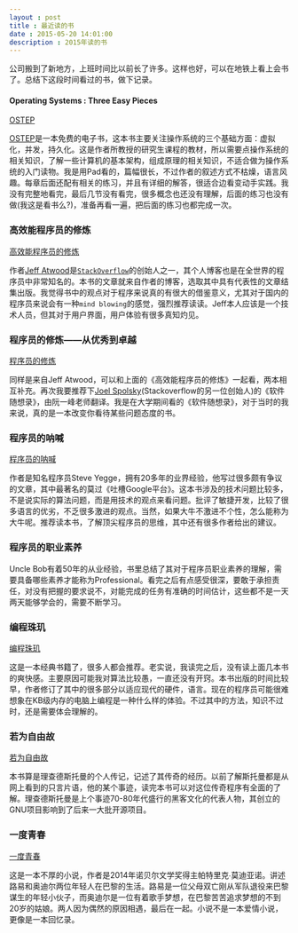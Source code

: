 ```yaml
---
layout : post
title : 最近读的书
date : 2015-05-20 14:01:00
description : 2015年读的书
---
```


公司搬到了新地方，上班时间比以前长了许多。这样也好，可以在地铁上看上会书了。总结下这段时间看过的书，做下记录。

#### Operating Systems : Three Easy Pieces
[OSTEP](http://pages.cs.wisc.edu/~remzi/OSTEP/book-cover-two.jpg)  

[OSTEP](http://pages.cs.wisc.edu/~remzi/OSTEP/)是一本免费的电子书，这本书主要关注操作系统的三个基础方面：虚拟化，并发，持久化。这是作者所教授的研究生课程的教材，所以需要点操作系统的相关知识，了解一些计算机的基本架构，组成原理的相关知识，不适合做为操作系统的入门读物。我是用Pad看的，篇幅很长，不过作者的叙述方式不枯燥，语言风趣。每章后面还配有相关的练习，并且有详细的解答，很适合边看变动手实践。我没有完整地看完，最后几节没有看完，很多概念也还没有理解，后面的练习也没有做(我这是看书么?)，准备再看一遍，把后面的练习也都完成一次。
  
  
### 高效能程序员的修炼
[高效能程序员的修炼](http://img11.360buyimg.com/n1/g15/M00/00/1A/rBEhWVHt4nYIAAAAAAJa_kEQc9wAABS3gKwxnUAAlsW469.jpg)

作者[Jeff Atwood](http://blog.codinghorror.com/)是[`StackOverflow`](http://www.stackoverflow.com)的创始人之一，其个人博客也是在全世界的程序员中非常知名的。本书的文章就来自作者的博客，选取其中具有代表性的文章结集出版。我觉得书中的观点对于程序来说真的有很大的借鉴意义，尤其对于国内的程序员来说会有一种`mind blowing`的感觉，强烈推荐读读。Jeff本人应该是一个技术人员，但其对于用户界面，用户体验有很多真知灼见。
  
      
### 程序员的修炼——从优秀到卓越
[程序员的修炼](http://img10.360buyimg.com/n1/g17/M00/00/02/rBEbSFNpjIYIAAAAAALXt94NlEUAAAA9gDrSd8AAtfP442.jpg)  

同样是来自Jeff Atwood，可以和上面的《高效能程序员的修炼》一起看，两本相互补充。再次我要推荐下[Joel Spolsky](http://www.joelonsoftware.com/)(Stackoverflow的另一位创始人)的《软件随想录》，由阮一峰老师翻译。我是在大学期间看的《软件随想录》，对于当时的我来说，真的是一本改变你看待某些问题态度的书。
  
    
     
### 程序员的呐喊
[程序员的呐喊](http://img13.360buyimg.com/n1/g17/M00/00/02/rBEbR1NpjIcIAAAAAAKJbAU1zFMAAAA9gJ_H5QAAomE621.jpg)

作者是知名程序员Steve Yegge，拥有20多年的业界经验，他写过很多颇有争议的文章，其中最著名的莫过《吐槽Google平台》。这本书涉及的技术问题比较多，不是说实际的算法问题，而是用技术的观点来看问题。批评了敏捷开发，比较了很多语言的优劣，不乏很多激进的观点。当然，如果大牛不激进不个性，怎么能称为大牛呢。推荐读本书，了解顶尖程序员的思维，其中还有很多作者给出的建议。
  
  
### 程序员的职业素养

Uncle Bob有着50年的从业经验，书里总结了其对于程序员职业素养的理解，需要具备哪些素养才能称为Professional。看完之后有点感受很深，要敢于承担责任，对没有把握的要求说不，对能完成的任务有准确的时间估计，这些都不是一天两天能够学会的，需要不断学习。
    
    
### 编程珠玑
[编程珠玑](http://img14.360buyimg.com/n1/jfs/t733/236/713204451/71588/7e62c286/54d332abN7e74cb0b.jpg)

这是一本经典书籍了，很多人都会推荐。老实说，我读完之后，没有读上面几本书的爽快感。主要原因可能我对算法比较愚，一直还没有开窍。本书出版的时间比较早，作者修订了其中的很多部分以适应现代的硬件，语言。现在的程序员可能很难想象在KB级内存的电脑上编程是一种什么样的体验。不过其中的方法，知识不过时，还是需要体会理解的。

  
    
      
### 若为自由故
[若为自由故](http://img14.360buyimg.com/n1/jfs/t1261/262/357111089/124936/e3d6be99/5519fd86N5b6467c0.jpg)

本书算是理查德斯托曼的个人传记，记述了其传奇的经历。以前了解斯托曼都是从网上看到的只言片语，他的某个事迹，读完本书可以对这位传奇程序有全面的了解。理查德斯托曼是上个事迹70-80年代盛行的黑客文化的代表人物，其创立的GNU项目影响到了后来一大批开源项目。
  
    
      
### 一度青春
[一度青春](http://img14.360buyimg.com/n1/jfs/t964/111/348723228/341403/2475aad8/551b57b3Na359c77f.jpg)

这是一本不厚的小说，作者是2014年诺贝尔文学奖得主帕特里克∙莫迪亚诺。讲述路易和奥迪尔两位年轻人在巴黎的生活。路易是一位父母双亡刚从军队退役来巴黎谋生的年轻小伙子，而奥迪尔是一位有着歌手梦想，在巴黎苦苦追求梦想的不到20岁的姑娘。两人因为偶然的原因相遇，最后在一起。小说不是一本爱情小说，更像是一本回忆录。
